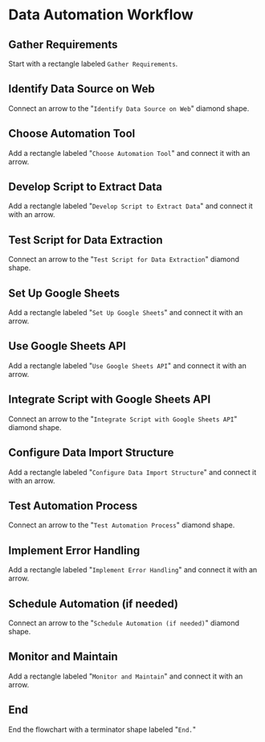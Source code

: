 # Data Automation Workflow
## Gather Requirements
Start with a rectangle labeled `Gather Requirements`.

## Identify Data Source on Web
Connect an arrow to the "`Identify Data Source on Web`" diamond shape.

## Choose Automation Tool
Add a rectangle labeled "`Choose Automation Tool`" and connect it with an arrow.

## Develop Script to Extract Data
Add a rectangle labeled "`Develop Script to Extract Data`" and connect it with an arrow.

## Test Script for Data Extraction
Connect an arrow to the "`Test Script for Data Extraction`" diamond shape.

## Set Up Google Sheets
Add a rectangle labeled "`Set Up Google Sheets`" and connect it with an arrow.

## Use Google Sheets API
Add a rectangle labeled "`Use Google Sheets API`" and connect it with an arrow.

## Integrate Script with Google Sheets API
Connect an arrow to the "`Integrate Script with Google Sheets API`" diamond shape.

## Configure Data Import Structure
Add a rectangle labeled "`Configure Data Import Structure`" and connect it with an arrow.

## Test Automation Process
Connect an arrow to the "`Test Automation Process`" diamond shape.

## Implement Error Handling
Add a rectangle labeled "`Implement Error Handling`" and connect it with an arrow.

## Schedule Automation (if needed)
Connect an arrow to the "`Schedule Automation (if needed)`" diamond shape.

## Monitor and Maintain
Add a rectangle labeled "`Monitor and Maintain`" and connect it with an arrow.

## End
End the flowchart with a terminator shape labeled "`End.`"
